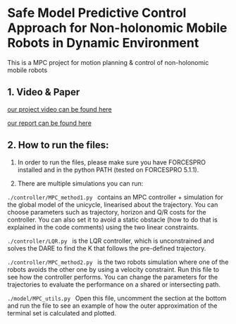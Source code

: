 # Safe Model Predictive Control Approach for Non-holonomic Mobile Robots in Dynamic Environment

This is a MPC project for motion planning & control of non-holonomic mobile robots

## 1. Video & Paper

[our project video can be found here](https://www.youtube.com/watch?v=nYDxWkKvzZ8)

[our report can be found here](https://www.researchgate.net/publication/359879273_Safe_Model_Predictive_Control_Approach_for_Non-holonomic_Mobile_Robots)

## 2. How to run the files:

1. In order to run the files, please make sure you have FORCESPRO installed and in the python PATH (tested on FORCESPRO 5.1.1).

2. There are multiple simulations you can run:

```./controller/MPC_method1.py ``` contains an MPC controller + simulation for the global model of the unicycle, linearised about the trajectory. You can choose parameters such as trajectory, horizon and Q/R costs for the controller. You can also set it to avoid a static obstacle (how to do that is explained in the code comments) using the two linear constraints.

```./controller/LQR.py ``` is the LQR controller, which is unconstrained and solves the DARE to find the K that follows the pre-defined trajectory.

```./controller/MPC_method2.py ``` is the two robots simulation where one of the robots avoids the other one by using a velocity constraint. Run this file to see how the controller performs. You can change the parameters for the trajectories to evaluate the performance on a shared or intersecting path.

```./model/MPC_utils.py ``` Open this file, uncomment the section at the bottom and run the file to see an example of how the outer approximation of the terminal set is calculated and plotted.
